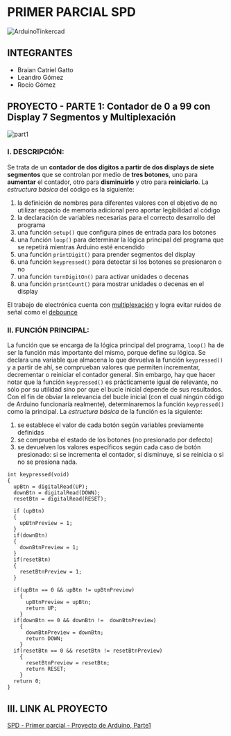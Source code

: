 # PRIMER PARCIAL SPD
![ArduinoTinkercad](https://github.com/seek-coder/SPD-Primer-Parcial/assets/130781541/7484325e-8708-4f26-8f15-d5f662a15d8a)

## INTEGRANTES
+ Braian Catriel Gatto
+ Leandro Gómez
+ Rocío Gómez

## PROYECTO - PARTE 1: Contador de 0 a 99 con Display 7 Segmentos y Multiplexación
![part1](https://github.com/seek-coder/SPD-Primer-Parcial/assets/130781541/db9afa65-e152-49b8-ad2c-3fb52d3a5ddb)

### I. DESCRIPCIÓN: 
Se trata de un **contador de dos dígitos a partir de dos displays de siete segmentos** que se controlan por medío de **tres botones**, uno para **aumentar** el contador, otro para **disminuirlo** y otro para **reiniciarlo**.
La _estructura básica_ del código es la siguiente:
  1) la definición de nombres para diferentes valores con el objetivo de no utilizar espacio de memoria adicional pero aportar legibilidad al código
  2) la declaración de variables necesarias para el correcto desarrollo del programa
  3) una función ```setup()``` que configura pines de entrada para los botones
  4) una función ```loop()``` para determinar la lógica principal del programa que se repetirá mientras Arduino esté encendido
  5) una función ```printDigit()``` para prender segmentos del display
  6) una función ```keypressed()``` para detectar si los botones se presionaron o no
  7) una función ```turnDigitOn()``` para activar unidades o decenas
  8) una función ```printCount()``` para mostrar unidades o decenas en el display

El trabajo de electrónica cuenta con [multiplexación](https://www.uazuay.edu.ec/sistemas/teleprocesos/multiplexacion) y logra evitar ruidos de señal como el [debounce](https://www.murkyrobot.com/guias/arduino/debounce)
### II. FUNCIÓN PRINCIPAL:
La función que se encarga de la lógica principal del programa, ```loop()``` ha de ser la función más importante del mismo, porque define su lógica. Se declara una variable que almacena lo que devuelva la función ```keypressed()``` y a partir de ahí, se comprueban valores que permiten incrementar, decrementar o reiniciar el contador general. Sin embargo, hay que hacer notar que la función ```keypressed()``` es prácticamente igual de relevante, no sólo por su utilidad sino por que el bucle inicial depende de sus resultados. Con el fin de obviar la relevancia del bucle inicial (con el cual ningún código de Arduino funcionaría realmente), determinaremos la función ```keypressed()``` como la principal. 
La _estructura básica_ de la función es la siguiente:
  1) se establece el valor de cada botón según variables previamente definidas
  2) se comprueba el estado de los botones (no presionado por defecto)
  3) se devuelven los valores específicos según cada caso de botón presionado: si se incrementa el contador, si disminuye, si se reinicia o si no se presiona nada.
```python3
int keypressed(void)
{
  upBtn = digitalRead(UP);
  downBtn = digitalRead(DOWN);
  resetBtn = digitalRead(RESET);
  
  if (upBtn)
  {
    upBtnPreview = 1;
  }
  if(downBtn)
  {
    downBtnPreview = 1;
  }
  if(resetBtn)
  {
    resetBtnPreview = 1;
  }
  
  if(upBtn == 0 && upBtn != upBtnPreview)
    {
      upBtnPreview = upBtn;
      return UP;
    }
  if(downBtn == 0 && downBtn !=  downBtnPreview)
    {
      downBtnPreview = downBtn;
      return DOWN;
    }
  if(resetBtn == 0 && resetBtn != resetBtnPreview)
    {
      resetBtnPreview = resetBtn;
      return RESET;
    }
  return 0;
}
```
## III. LINK AL PROYECTO
[SPD - Primer parcial - Proyecto de Arduino, Parte1](https://www.tinkercad.com/things/bEkxNiuQiZa-seven-segment-count-part1/editel?sharecode=vG5uMc3atoVj3arptUi8D7p_fGtIZmHsku-pPS9-IcI&sharecode=vG5uMc3atoVj3arptUi8D7p_fGtIZmHsku-pPS9-IcI)

